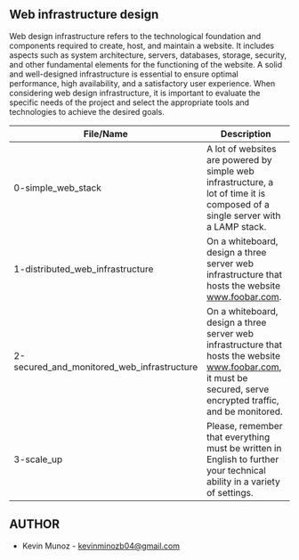 ## Web infrastructure design

Web design infrastructure refers to the technological foundation and components required to create, host, and maintain a website. It includes aspects such as system architecture, servers, databases, storage, security, and other fundamental elements for the functioning of the website. A solid and well-designed infrastructure is essential to ensure optimal performance, high availability, and a satisfactory user experience. When considering web design infrastructure, it is important to evaluate the specific needs of the project and select the appropriate tools and technologies to achieve the desired goals.

|File/Name|Description|
|--------|--------|
|    0-simple_web_stack    |    A lot of websites are powered by simple web infrastructure, a lot of time it is composed of a single server with a LAMP stack.|
|    1-distributed_web_infrastructure    |    On a whiteboard, design a three server web infrastructure that hosts the website www.foobar.com.    |
|    2-secured_and_monitored_web_infrastructure   |    On a whiteboard, design a three server web infrastructure that hosts the website www.foobar.com, it must be secured, serve encrypted traffic, and be monitored.|
|    3-scale_up    |    Please, remember that everything must be written in English to further your technical ability in a variety of settings.    |

## AUTHOR

- Kevin Munoz - kevinminozb04@gmail.com